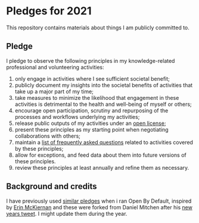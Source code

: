 # Pledges for 2021

This repository contains materials about things I am publicly committed to. 

## Pledge

I pledge to observe the following principles in my knowledge-related professional and volunteering activities:

1. only engage in activities where I see sufficient societal benefit;
1. publicly document my insights into the societal benefits of activities that take up a major part of my time;
1. take measures to minimize the likelihood that engagement in these activities is detrimental to the health and well-being of myself or others;
1. encourage open participation, scrutiny and repurposing of the processes and workflows underlying my activities;
1. release public outputs of my activities under an [open license](https://opendefinition.org/licenses/);
1. present these principles as my starting point when negotiating collaborations with others;
1. maintain a [list of frequently asked questions](faq.md) related to activities covered by these principles;
1. allow for exceptions, and feed data about them into future versions of these principles.
1. review these principles at least annually and refine them as necessary.

## Background and credits

I have previously used [similar pledges](http://www.openbydefault.se/pledge/) when i ran Open By Default, inspired by [Erin McKiernan](https://emckiernan.wordpress.com/pledge/) and these were forked from Daniel Mitchen after his [new years tweet](https://twitter.com/EvoMRI/status/1344728435210514436). I might update them during the year.
